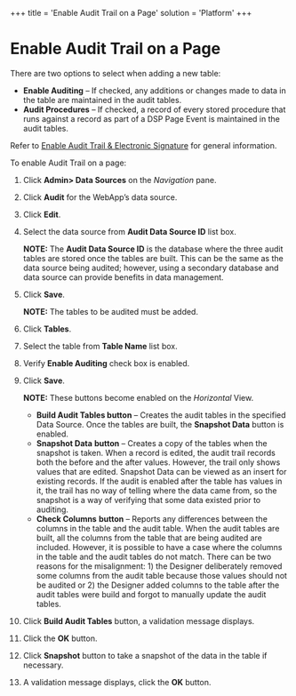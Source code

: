 +++
title = 'Enable Audit Trail on a Page'
solution = 'Platform'
+++

# Enable Audit Trail on a Page

There are two options to select when adding a new table:

  - **Enable Auditing** – If checked, any additions or changes made to
    data in the table are maintained in the audit tables.
  - **Audit Procedures** – If checked, a record of every stored
    procedure that runs against a record as part of a DSP Page Event is
    maintained in the audit tables.

Refer to [Enable Audit Trail & Electronic
Signature](Enable_Audit_Trail_Electronic_Signature.htm) for general
information.

To enable Audit Trail on a page:

1.  Click **Admin**<span style="font-weight: bold;">\> Data
    Sources</span> on the *Navigation* pane.

2.  Click **Audit** for the WebApp’s data source.

3.  Click **Edit**.

4.  Select the data source from **Audit Data Source ID** list box.
    
    **NOTE:** The **Audit Data Source ID** is the database where the
    three audit tables are stored once the tables are built. This can be
    the same as the data source being audited; however, using a
    secondary database and data source can provide benefits in data
    management.

5.  Click **Save**.
    
    **NOTE:** The tables to be audited must be added.

6.  Click **Tables**.

7.  Select the table from **Table Name** list box.

8.  Verify **Enable Auditing** check box is enabled.

9.  Click **Save**.
    
    **NOTE:** These buttons become enabled on the *Horizontal* View.
    
      - **Build Audit Tables button** – Creates the audit tables in the
        specified Data Source. Once the tables are built, the **Snapshot
        Data** button is enabled.
      - **Snapshot Data** **button** – Creates a copy of the tables when
        the snapshot is taken. When a record is edited, the audit trail
        records both the before and the after values. However, the trail
        only shows values that are edited. Snapshot Data can be viewed
        as an insert for existing records. If the audit is enabled after
        the table has values in it, the trail has no way of telling
        where the data came from, so the snapshot is a way of verifying
        that some data existed prior to auditing.
      - **Check Columns** **button** – Reports any differences between
        the columns in the table and the audit
        table<span style="color: #0000ff;">.</span> When the audit
        tables are built, all the columns from the table that are being
        audited are included. However, it is possible to have a case
        where the columns in the table and the audit tables do not
        match. There can be two reasons for the misalignment: 1) the
        Designer deliberately removed some columns from the audit table
        because those values should not be audited or 2) the Designer
        added columns to the table after the audit tables were build and
        forgot to manually update the audit tables.

10. Click **Build Audit Tables** button, a validation message displays.

11. Click the **OK** button.

12. Click **Snapshot** button to take a snapshot of the data in the
    table if necessary.

13. A validation message displays, click the **OK** button.
